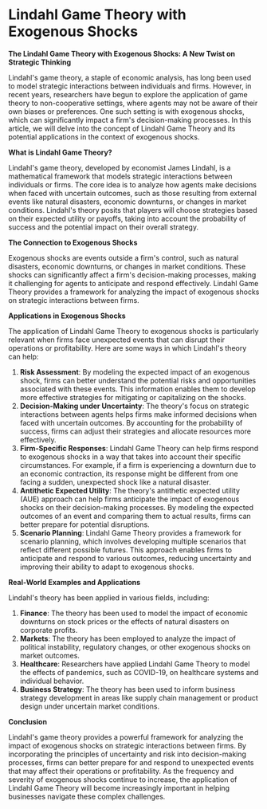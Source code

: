 # Lindahl Game Theory with Exogenous Shocks

**The Lindahl Game Theory with Exogenous Shocks: A New Twist on Strategic Thinking**

Lindahl's game theory, a staple of economic analysis, has long been used to model strategic interactions between individuals and firms. However, in recent years, researchers have begun to explore the application of game theory to non-cooperative settings, where agents may not be aware of their own biases or preferences. One such setting is with exogenous shocks, which can significantly impact a firm's decision-making processes. In this article, we will delve into the concept of Lindahl Game Theory and its potential applications in the context of exogenous shocks.

**What is Lindahl Game Theory?**

Lindahl's game theory, developed by economist James Lindahl, is a mathematical framework that models strategic interactions between individuals or firms. The core idea is to analyze how agents make decisions when faced with uncertain outcomes, such as those resulting from external events like natural disasters, economic downturns, or changes in market conditions. Lindahl's theory posits that players will choose strategies based on their expected utility or payoffs, taking into account the probability of success and the potential impact on their overall strategy.

**The Connection to Exogenous Shocks**

Exogenous shocks are events outside a firm's control, such as natural disasters, economic downturns, or changes in market conditions. These shocks can significantly affect a firm's decision-making processes, making it challenging for agents to anticipate and respond effectively. Lindahl Game Theory provides a framework for analyzing the impact of exogenous shocks on strategic interactions between firms.

**Applications in Exogenous Shocks**

The application of Lindahl Game Theory to exogenous shocks is particularly relevant when firms face unexpected events that can disrupt their operations or profitability. Here are some ways in which Lindahl's theory can help:

1. **Risk Assessment**: By modeling the expected impact of an exogenous shock, firms can better understand the potential risks and opportunities associated with these events. This information enables them to develop more effective strategies for mitigating or capitalizing on the shocks.
2. **Decision-Making under Uncertainty**: The theory's focus on strategic interactions between agents helps firms make informed decisions when faced with uncertain outcomes. By accounting for the probability of success, firms can adjust their strategies and allocate resources more effectively.
3. **Firm-Specific Responses**: Lindahl Game Theory can help firms respond to exogenous shocks in a way that takes into account their specific circumstances. For example, if a firm is experiencing a downturn due to an economic contraction, its response might be different from one facing a sudden, unexpected shock like a natural disaster.
4. **Antithetic Expected Utility**: The theory's antithetic expected utility (AUE) approach can help firms anticipate the impact of exogenous shocks on their decision-making processes. By modeling the expected outcomes of an event and comparing them to actual results, firms can better prepare for potential disruptions.
5. **Scenario Planning**: Lindahl Game Theory provides a framework for scenario planning, which involves developing multiple scenarios that reflect different possible futures. This approach enables firms to anticipate and respond to various outcomes, reducing uncertainty and improving their ability to adapt to exogenous shocks.

**Real-World Examples and Applications**

Lindahl's theory has been applied in various fields, including:

1. **Finance**: The theory has been used to model the impact of economic downturns on stock prices or the effects of natural disasters on corporate profits.
2. **Markets**: The theory has been employed to analyze the impact of political instability, regulatory changes, or other exogenous shocks on market outcomes.
3. **Healthcare**: Researchers have applied Lindahl Game Theory to model the effects of pandemics, such as COVID-19, on healthcare systems and individual behavior.
4. **Business Strategy**: The theory has been used to inform business strategy development in areas like supply chain management or product design under uncertain market conditions.

**Conclusion**

Lindahl's game theory provides a powerful framework for analyzing the impact of exogenous shocks on strategic interactions between firms. By incorporating the principles of uncertainty and risk into decision-making processes, firms can better prepare for and respond to unexpected events that may affect their operations or profitability. As the frequency and severity of exogenous shocks continue to increase, the application of Lindahl Game Theory will become increasingly important in helping businesses navigate these complex challenges.
